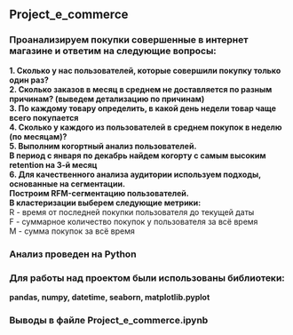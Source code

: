 ## Project_e_commerce
### Проанализируем покупки совершенные в интернет магазине и ответим на следующие вопросы:  

**1. Сколько у нас пользователей, которые совершили покупку только один раз?**  
**2. Сколько заказов в месяц в среднем не доставляется по разным причинам? (выведем детализацию по причинам)**  
**3. По каждому товару определить, в какой день недели товар чаще всего покупается**  
**4. Сколько у каждого из пользователей в среднем покупок в неделю (по месяцам)?**  
**5. Выполним когортный анализ пользователей.  
    В период с января по декабрь найдем когорту с самым высоким retention на 3-й месяц**  
**6. Для качественного анализа аудитории используем подходы, основанные на сегментации.   
Построим RFM-сегментацию пользователей.  
В кластеризации выберем следующие метрики:**  
R - время от последней покупки пользователя до текущей даты  
F - суммарное количество покупок у пользователя за всё время   
M - сумма покупок за всё время  

### Анализ проведен на Python  
### Для работы над проектом были использованы библиотеки:   
**pandas, numpy, datetime, seaborn, matplotlib.pyplot**  
### Выводы в файле Project_e_commerce.ipynb
